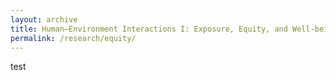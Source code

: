 ```yaml
---
layout: archive
title: Human–Environment Interactions I: Exposure, Equity, and Well-being
permalink: /research/equity/
---
```


test

